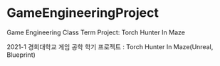# GameEngineeringProject
Game Engineering Class Term Project: Torch Hunter In Maze

2021-1 경희대학교 게임 공학 학기 프로젝트 : Torch Hunter In Maze(Unreal, Blueprint)
